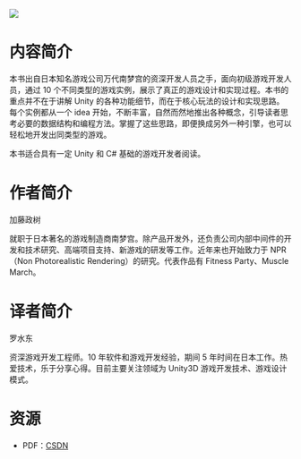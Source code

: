 ![](http://img3x3.ddimg.cn/66/28/23655423-1_u_3.jpg)

# 内容简介

本书出自日本知名游戏公司万代南梦宫的资深开发人员之手，面向初级游戏开发人员，通过 10 个不同类型的游戏实例，展示了真正的游戏设计和实现过程。本书的重点并不在于讲解 Unity 的各种功能细节，而在于核心玩法的设计和实现思路。每个实例都从一个 idea 开始，不断丰富，自然而然地推出各种概念，引导读者思考必要的数据结构和编程方法。掌握了这些思路，即便换成另外一种引擎，也可以轻松地开发出同类型的游戏。

本书适合具有一定 Unity 和 C# 基础的游戏开发者阅读。

# 作者简介

加藤政树

就职于日本著名的游戏制造商南梦宫。除产品开发外，还负责公司内部中间件的开发和技术研究、高端项目支持、新游戏的研发等工作。近年来也开始致力于 NPR（Non Photorealistic Rendering）的研究。代表作品有 Fitness Party、Muscle March。

# 译者简介

罗水东

资深游戏开发工程师。10 年软件和游戏开发经验，期间 5 年时间在日本工作。热爱技术，乐于分享心得。目前主要关注领域为 Unity3D 游戏开发技术、游戏设计模式。

# 资源

* PDF：[CSDN](http://download.csdn.net/download/xiaoyu5256/9841214)
